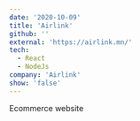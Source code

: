 ```yaml
---
date: '2020-10-09'
title: 'Airlink'
github: ''
external: 'https://airlink.mn/'
tech:
  - React
  - NodeJs
company: 'Airlink'
show: 'false'
---
```


Ecommerce website
